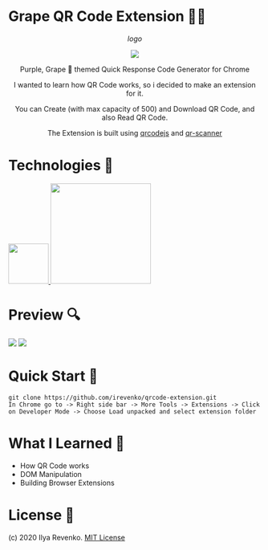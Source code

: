# Grape QR Code Extension 🔮🔳
<p align="center"><em>logo</em></p>
<p align="center"><img src="https://i.imgur.com/DK0m3Yh.png"></p> 
<p align="center">Purple, Grape 🍇 themed Quick Response Code Generator for Chrome </p>
<p align="center">I wanted to learn how QR Code works, so i decided to make an extension for it.</p>
<p align="center">You can Create (with max capacity of 500) and Download QR Code, and also Read QR Code.</p>
<p align="center">The Extension is built using <a href="https://github.com/davidshimjs/qrcodejs">qrcodejs</a> and
 <a href="https://github.com/nimiq/qr-scanner">qr-scanner</a></p>

# Technologies 🧾
<img src="https://external-content.duckduckgo.com/iu/?u=https%3A%2F%2Fupload.wikimedia.org%2Fwikipedia%2Fcommons%2Fthumb%2F9%2F99%2FUnofficial_JavaScript_logo_2.svg%2F200px-Unofficial_JavaScript_logo_2.svg.png&f=1&nofb=1" width="80"><a href="https://picturepan2.github.io/spectre/">
<img src="https://external-content.duckduckgo.com/iu/?u=https%3A%2F%2Fwww.developpez.net%2Fforums%2Fattachments%2Fp427725d1%2Fa%2Fa%2Fa&f=1&nofb=1" width="200"> 
</a>

# Preview 🔍
<img src="https://i.imgur.com/wnnURAa.jpg" > <img src="https://i.imgur.com/IvRaEqf.jpg">


# Quick Start 🚀
```git clone https://github.com/irevenko/qrcode-extension.git```<br>
```In Chrome go to -> Right side bar -> More Tools -> Extensions -> Click on Developer Mode -> Choose Load unpacked and select extension folder```

# What I Learned 🧠
* How QR Code works
* DOM Manipulation
* Building Browser Extensions

# License 📑 
(c) 2020 Ilya Revenko. [MIT License](https://tldrlegal.com/license/mit-license)
